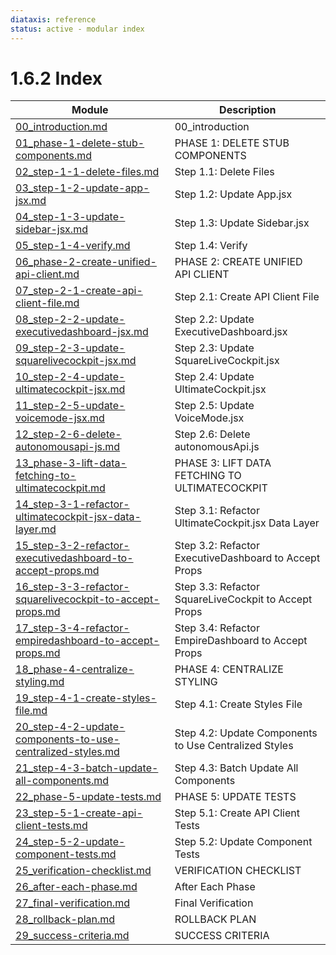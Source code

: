 ```yaml
---
diataxis: reference
status: active - modular index
---
```


# 1.6.2 Index

| Module | Description |
|--------|-------------|
| [00_introduction.md](00_introduction.md) | 00_introduction |
| [01_phase-1-delete-stub-components.md](01_phase-1-delete-stub-components.md) | PHASE 1: DELETE STUB COMPONENTS |
| [02_step-1-1-delete-files.md](02_step-1-1-delete-files.md) | Step 1.1: Delete Files |
| [03_step-1-2-update-app-jsx.md](03_step-1-2-update-app-jsx.md) | Step 1.2: Update App.jsx |
| [04_step-1-3-update-sidebar-jsx.md](04_step-1-3-update-sidebar-jsx.md) | Step 1.3: Update Sidebar.jsx |
| [05_step-1-4-verify.md](05_step-1-4-verify.md) | Step 1.4: Verify |
| [06_phase-2-create-unified-api-client.md](06_phase-2-create-unified-api-client.md) | PHASE 2: CREATE UNIFIED API CLIENT |
| [07_step-2-1-create-api-client-file.md](07_step-2-1-create-api-client-file.md) | Step 2.1: Create API Client File |
| [08_step-2-2-update-executivedashboard-jsx.md](08_step-2-2-update-executivedashboard-jsx.md) | Step 2.2: Update ExecutiveDashboard.jsx |
| [09_step-2-3-update-squarelivecockpit-jsx.md](09_step-2-3-update-squarelivecockpit-jsx.md) | Step 2.3: Update SquareLiveCockpit.jsx |
| [10_step-2-4-update-ultimatecockpit-jsx.md](10_step-2-4-update-ultimatecockpit-jsx.md) | Step 2.4: Update UltimateCockpit.jsx |
| [11_step-2-5-update-voicemode-jsx.md](11_step-2-5-update-voicemode-jsx.md) | Step 2.5: Update VoiceMode.jsx |
| [12_step-2-6-delete-autonomousapi-js.md](12_step-2-6-delete-autonomousapi-js.md) | Step 2.6: Delete autonomousApi.js |
| [13_phase-3-lift-data-fetching-to-ultimatecockpit.md](13_phase-3-lift-data-fetching-to-ultimatecockpit.md) | PHASE 3: LIFT DATA FETCHING TO ULTIMATECOCKPIT |
| [14_step-3-1-refactor-ultimatecockpit-jsx-data-layer.md](14_step-3-1-refactor-ultimatecockpit-jsx-data-layer.md) | Step 3.1: Refactor UltimateCockpit.jsx Data Layer |
| [15_step-3-2-refactor-executivedashboard-to-accept-props.md](15_step-3-2-refactor-executivedashboard-to-accept-props.md) | Step 3.2: Refactor ExecutiveDashboard to Accept Props |
| [16_step-3-3-refactor-squarelivecockpit-to-accept-props.md](16_step-3-3-refactor-squarelivecockpit-to-accept-props.md) | Step 3.3: Refactor SquareLiveCockpit to Accept Props |
| [17_step-3-4-refactor-empiredashboard-to-accept-props.md](17_step-3-4-refactor-empiredashboard-to-accept-props.md) | Step 3.4: Refactor EmpireDashboard to Accept Props |
| [18_phase-4-centralize-styling.md](18_phase-4-centralize-styling.md) | PHASE 4: CENTRALIZE STYLING |
| [19_step-4-1-create-styles-file.md](19_step-4-1-create-styles-file.md) | Step 4.1: Create Styles File |
| [20_step-4-2-update-components-to-use-centralized-styles.md](20_step-4-2-update-components-to-use-centralized-styles.md) | Step 4.2: Update Components to Use Centralized Styles |
| [21_step-4-3-batch-update-all-components.md](21_step-4-3-batch-update-all-components.md) | Step 4.3: Batch Update All Components |
| [22_phase-5-update-tests.md](22_phase-5-update-tests.md) | PHASE 5: UPDATE TESTS |
| [23_step-5-1-create-api-client-tests.md](23_step-5-1-create-api-client-tests.md) | Step 5.1: Create API Client Tests |
| [24_step-5-2-update-component-tests.md](24_step-5-2-update-component-tests.md) | Step 5.2: Update Component Tests |
| [25_verification-checklist.md](25_verification-checklist.md) | VERIFICATION CHECKLIST |
| [26_after-each-phase.md](26_after-each-phase.md) | After Each Phase |
| [27_final-verification.md](27_final-verification.md) | Final Verification |
| [28_rollback-plan.md](28_rollback-plan.md) | ROLLBACK PLAN |
| [29_success-criteria.md](29_success-criteria.md) | SUCCESS CRITERIA |
